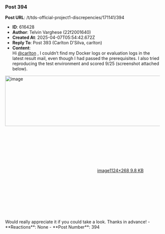 ### Post 394
**Post URL**: /t/tds-official-project1-discrepencies/171141/394
- **ID**: 616428
- **Author**: Telvin Varghese (22f2001640)
- **Created At**: 2025-04-07T05:54:42.672Z
- **Reply To**: Post 393 (Carlton D'Silva, carlton)
- **Content**:  
  Hi <a class="mention" href="/u/carlton">@carlton</a> ,
I couldn’t find my Docker logs or evaluation logs in the latest result mail, even though I had passed the prerequisites. I also tried reproducing the test environment and scored 9/25 (screenshot attached below).<br>
<div class="lightbox-wrapper"><a class="lightbox" href="https://europe1.discourse-cdn.com/flex013/uploads/iitm/original/3X/f/d/fd1e9ebbdaabe4f7e853a25f71f645bd06fd0f01.png" data-download-href="/uploads/short-url/A7coZQExGa1MqCCfz5m4svLGMDf.png?dl=1" title="image" rel="noopener nofollow ugc"><img src="https://europe1.discourse-cdn.com/flex013/uploads/iitm/original/3X/f/d/fd1e9ebbdaabe4f7e853a25f71f645bd06fd0f01.png" alt="image" data-base62-sha1="A7coZQExGa1MqCCfz5m4svLGMDf" width="690" height="164" data-dominant-color="252424"><div class="meta"><svg class="fa d-icon d-icon-far-image svg-icon" aria-hidden="true"><use href="#far-image"></use></svg><span class="filename">image</span><span class="informations">1124×268 9.8 KB</span><svg class="fa d-icon d-icon-discourse-expand svg-icon" aria-hidden="true"><use href="#discourse-expand"></use></svg></div></a></div>
Would really appreciate it if you could take a look. Thanks in advance!
- **Reactions**: None
- **Post Number**: 394

